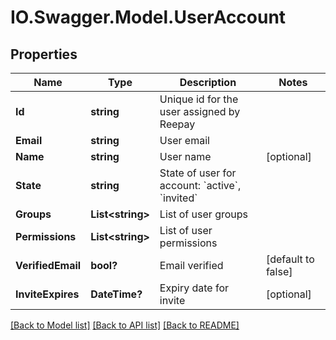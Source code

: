 # IO.Swagger.Model.UserAccount
## Properties

Name | Type | Description | Notes
------------ | ------------- | ------------- | -------------
**Id** | **string** | Unique id for the user assigned by Reepay | 
**Email** | **string** | User email | 
**Name** | **string** | User name | [optional] 
**State** | **string** | State of user for account: &#x60;active&#x60;, &#x60;invited&#x60; | 
**Groups** | **List&lt;string&gt;** | List of user groups | 
**Permissions** | **List&lt;string&gt;** | List of user permissions | 
**VerifiedEmail** | **bool?** | Email verified | [default to false]
**InviteExpires** | **DateTime?** | Expiry date for invite | [optional] 

[[Back to Model list]](../README.md#documentation-for-models) [[Back to API list]](../README.md#documentation-for-api-endpoints) [[Back to README]](../README.md)

